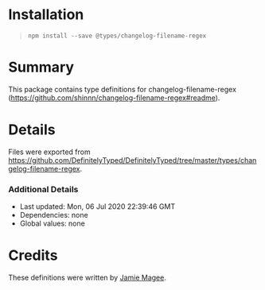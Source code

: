 # Installation
> `npm install --save @types/changelog-filename-regex`

# Summary
This package contains type definitions for changelog-filename-regex (https://github.com/shinnn/changelog-filename-regex#readme).

# Details
Files were exported from https://github.com/DefinitelyTyped/DefinitelyTyped/tree/master/types/changelog-filename-regex.

### Additional Details
 * Last updated: Mon, 06 Jul 2020 22:39:46 GMT
 * Dependencies: none
 * Global values: none

# Credits
These definitions were written by [Jamie Magee](https://github.com/JamieMagee).
